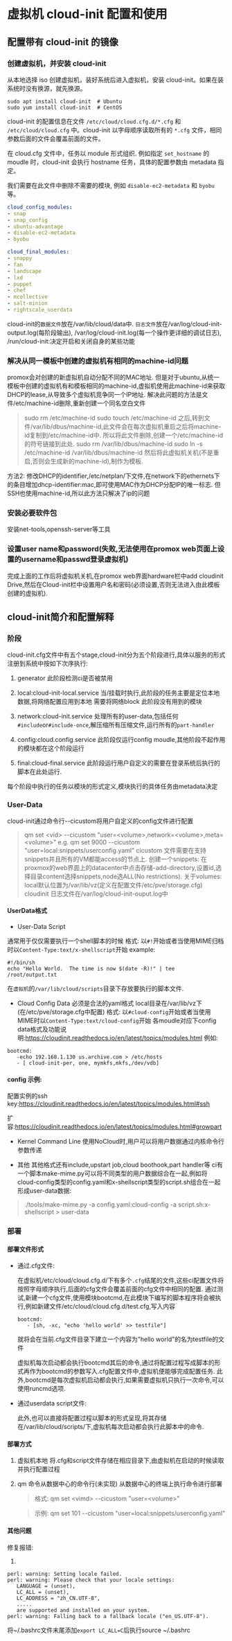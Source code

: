 # 虚拟机 cloud-init 配置和使用

## 配置带有 cloud-init 的镜像

### 创建虚拟机，并安装 cloud-init

从本地选择 iso 创建虚拟机，装好系统后进入虚拟机，安装 cloud-init。如果在装系统时没有换源，就先换源。

```shell
sudo apt install cloud-init  # Ubuntu
sudo yum install cloud-init  # CentOS
```

cloud-init 的配置信息在文件 `/etc/cloud/cloud.cfg.d/*.cfg` 和 `/etc/cloud/cloud.cfg` 中。cloud-init 以字母顺序读取所有的 `*.cfg` 文件，相同参数后面的文件会覆盖前面的文件。

在 cloud.cfg 文件中，任务以 module 形式组织. 例如指定 `set_hostname` 的 moudle 时，cloud-init 会执行 hostname 任务，具体的配置参数由 metadata 指定。

我们需要在此文件中删除不需要的模块, 例如 `disable-ec2-metadata` 和 `byobu` 等。 

```yaml
cloud_config_modules:
- snap
- snap_config
- ubuntu-advantage
- disable-ec2-metadata
- byobu

cloud_final_modules:
- snappy
- fan
- landscape
- lxd
- puppet
- chef
- mcollective
- salt-minion
- rightscale_userdata
```

cloud-init的`数据文件`放在/var/lib/cloud/data中.
`日志文件`放在/var/log/cloud-init-output.log(每阶段输出),
/var/log/cloud-init.log(每一个操作更详细的调试日志),
/run/cloud-init:决定开启和关闭自身的某些功能
### 解决从同一模板中创建的虚拟机有相同的machine-id问题
promox会对创建的新虚拟机自动分配不同的MAC地址.
但是对于ubuntu,从统一模板中创建的虚拟机有和模板相同的machine-id,虚拟机使用此machine-id来获取DHCP的lease,从导致多个虚拟机竞争同一个IP地址.
解决此问题的方法是文件/etc/machine-id删除,重新创建一个同名空白文件
> sudo rm /etc/machine-id
> sudo touch /etc/machine-id
之后,转到文件/var/lib/dbus/machine-id,此文件会在每次虚拟机重启之后将machine-id复制到/etc/machine-id中.
所以将此文件删除,创建一个/etc/machine-id的符号链接到此处.
> sudo rm /var/lib/dbus/machine-id
> sudo ln -s /etc/machine-id /var/lib/dbus/machine-id
然后将此虚拟机关机(不是重启,否则会生成新的machine-id),制作为模板.

方法2:
修改DHCP的identifier,/etc/netplan/下文件,在network下的ethernets下的条目增加dhcp-identifier:mac,即可使用MAC作为DHCP分配IP的唯一标志.
但SSH也使用machine-id,所以此方法只解决了ip的问题

### 安装必要软件包
安装net-tools,openssh-server等工具

### 设置user name和password(失败,无法使用在promox web页面上设置的username和passwd登录虚拟机)
完成上面的工作后将虚拟机关机,在promox web界面hardware栏中add cloudinit Drive,然后在Cloud-init栏中设置用户名和密码(必须设置,否则无法进入由此模板创建的虚拟机).

## cloud-init简介和配置解释
### 阶段
cloud-init.cfg文件中有五个stage,cloud-init分为五个阶段进行,具体以服务的形式注册到系统中按如下次序执行:
1. generator
   此阶段检测ci是否被禁用

2. local:cloud-init-local.service 
   当/挂载时执行,此阶段的任务主要是定位本地数据,将网络配置应用到本地
   需要将网络block
   此阶段没有用到的模块

3. network:cloud-init.service
   处理所有的user-data,包括任何`#include`or`#include-once`,解压缩所有压缩文件,运行所有的`part-handler`

4. config:cloud.config.service
   此阶段仅运行config moudle,其他阶段不起作用的模块都在这个阶段运行

5. final:cloud-final.service
   此阶段运行用户自定义的需要在登录系统后执行的脚本在此处运行.

每个阶段中执行的任务以模块的形式定义,模块执行的具体任务由metadata决定

### User-Data
cloud-init通过命令行--cicustom将用户自定义的config文件进行配置
> qm set \<vid\> --cicustom "user=\<volume\>,network=\<volume\>,meta=\<volume\>"
> e.g. qm set 9000 --cicustom "user=local:snippets/userconfig.yaml"
cicustom 文件需要在支持snippets并且所有的VM都能access的节点上.
创建一个snippets: 在proxmox的web界面上的datacenter中点击存储-add-directory,设置id,选择目录content选择snippets,node选ALL(No restrictions).
关于volumes:
local默认位置为/var/lib/vz(定义在配置文件/etc/pve/storage.cfg)
cloudinit 日志文件在/var/log/cloud-init-ouput.log中

#### UserData格式
* User-Data Script

通常用于仅仅需要执行一个shell脚本的时候
格式: 以`#!`开始或者当使用MIME归档时以`Content-Type:text/x-shellscript`开始
example:
```shell
#!/bin/sh
echo "Hello World.  The time is now $(date -R)!" | tee /root/output.txt
```

在`虚拟机`的`/var/lib/cloud/scripts`目录下存放要执行的脚本文件.

* Cloud Config Data
必须是合法的yaml格式
local目录在/var/lib/vz下(在/etc/pve/storage.cfg中配置)
格式: 以`#cloud-config`开始或者当使用MIME时以`Content-Type:text/cloud-config`开始
各moudle对应下config data格式及功能说明:https://cloudinit.readthedocs.io/en/latest/topics/modules.html
例如:
```script
bootcmd:
   -echo 192.168.1.130 us.archive.com > /etc/hosts
   - [ cloud-init-per, one, mymkfs,mkfs,/dev/vdb]
```

#### config 示例:

配置实例的ssh key:https://cloudinit.readthedocs.io/en/latest/topics/modules.html#ssh

扩容:https://cloudinit.readthedocs.io/en/latest/topics/modules.html#growpart

* Kernel Command Line
使用NoCloud时,用户可以将用户数据通过内核命令行参数传递

* 其他
其他格式还有include,upstart job,cloud boothook,part handler等
ci有一个脚本make-mime.py可以将不同类型的用户数据综合在一起,例如将cloud-config类型的config.yaml和x-shellscript类型的script.sh组合在一起形成user-data数据:
> ./tools/make-mime.py -a config.yaml:cloud-config -a script.sh:x-shellscript > user-data

### 部署
#### 部署文件形式
* 通过.cfg文件:

   在虚拟机/etc/cloud/cloud.cfg.d/下有多个`.cfg`结尾的文件,这些ci配置文件将按照字母顺序执行,后面的cfg文件会覆盖前面的cfg文件中相同的配置.
   通过测试,新建一个cfg文件,使用模块bootcmd,在此模块下编写的脚本程序将会被执行,例如新建文件/etc/cloud/cloud.cfg.d/test.cfg,写入内容
   ```script
   bootcmd:
      - [sh, -xc, "echo 'hello world' >> testfile"]
   ```
   就将会在当前.cfg文件目录下建立一个内容为"hello world"的名为testfile的文件

   虚拟机每次启动都会执行bootcmd其后的命令,通过将配置过程写成脚本的形式再作为bootcmd的参数写入.cfg配置文件中,虚拟机便能够完成配置任务.
   此外,bootcmd是每次虚拟机启动都会执行,如果需要虚拟机只执行一次命令,可以使用runcmd选项.

* 通过userdata script文件:

   此外,也可以直接将配置过程以脚本的形式呈现,将其存储在/var/lib/cloud/scripts/下,虚拟机每次启动都会执行此脚本中的命令.
#### 部署方式
1. 虚拟机本地
   将.cfg和script文件存储在相应目录下,由虚拟机在启动的时候读取并执行配置过程

2. qm 命令从数据中心的命令行(未实现)
   从数据中心的终端上执行命令进行部署
   > 格式: qm set \<vimd\> --cicustom "user=\<volume\>"

   > 示例: qm set 101 --cicustom "user=local:snippets/userconfig.yaml" 


#### 其他问题
修复报错:

1. 
```shell
perl: warning: Setting locale failed.
perl: warning: Please check that your locale settings:
   LANGUAGE = (unset),
   LC_ALL = (unset),
   LC_ADDRESS = "zh_CN.UTF-8",
   .....
   are supported and installed on your system.
perl: warning: Falling back to a fallback locale ("en_US.UTF-8").
```
将~/.bashrc文件末尾添加`export LC_ALL=C`后执行source ~/.bashrc
